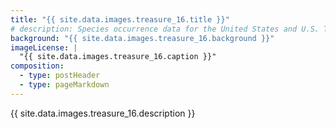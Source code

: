 ```yaml
---
title: "{{ site.data.images.treasure_16.title }}"
# description: Species occurrence data for the United States and U.S. Territories.
background: "{{ site.data.images.treasure_16.background }}"
imageLicense: |
  "{{ site.data.images.treasure_16.caption }}"
composition:
  - type: postHeader
  - type: pageMarkdown
---
```


{{ site.data.images.treasure_16.description }}